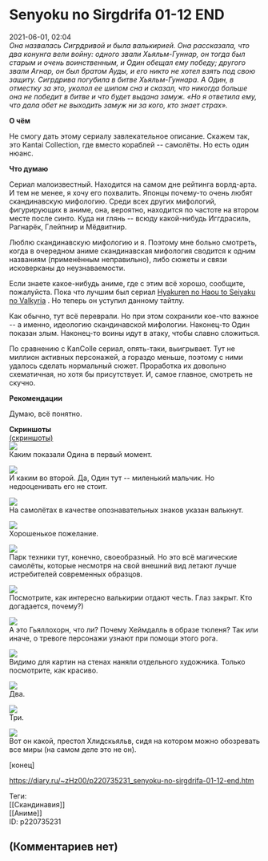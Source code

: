 Senyoku no Sirgdrifa 01-12 END
==============================

  
2021-06-01, 02:04  
  *Она назвалась Сигрдривой и была валькирией. Она рассказала, что два конунга вели войну: одного звали Хьяльм-Гуннар, он тогда был старым и очень воинственным, и Один обещал ему победу; другого звали Агнар, он был братом Ауды, и его никто не хотел взять под свою защиту. Сигрдрива погубила в битве Хьяльм-Гуннара. А Один, в отместку за это, уколол ее шипом сна и сказал, что никогда больше она не победит в битве и что будет выдана замуж. «Но я ответила ему, что дала обет не выходить замуж ни за кого, кто знает страх».*    
   
   
  **О чём**    
   
 Не смогу дать этому сериалу завлекательное описание. Скажем так, это Kantai Collection, где вместо кораблей -- самолёты. Но есть один нюанс.   
   
  **Что думаю**    
   
 Сериал малоизвестный. Находится на самом дне рейтинга ворлд-арта. И тем не менее, я хочу его похвалить. Японцы почему-то очень любят скандинавскую мифологию. Среди всех других мифологий, фигурирующих в аниме, она, вероятно, находится по частоте на втором месте после синто. Куда ни глянь -- всюду какой-нибудь Иггдрасиль, Рагнарёк, Глейпнир и Мёдвитнир.   
   
 Люблю скандинавскую мифологию и я. Поэтому мне больно смотреть, когда в очередном аниме скандинавская мифология сводится к одним названиям (применённым неправильно), либо сюжеты и связи исковерканы до неузнаваемости.   
   
 Если знаете какое-нибудь аниме, где с этим всё хорошо, сообщите, пожалуйста. Пока что лучшим был сериал  [Hyakuren no Haou to Seiyaku no Valkyria](Hyakuren%20no%20Haou%20to%20Seiyaku%20no%20Valkyria%2001-12%20END)  . Но теперь он уступил данному тайтлу.   
   
 Как обычно, тут всё переврали. Но при этом сохранили кое-что важное -- а именно, идеологию скандинавской мифологии. Наконец-то Один показан злым. Наконец-то воины идут в атаку, чтобы славно сложиться.   
   
 По сравнению с KanColle сериал, опять-таки, выигрывает. Тут не миллион активных персонажей, а гораздо меньше, поэтому с ними удалось сделать нормальный сюжет. Проработка их довольно схематичная, но хотя бы присутствует. И, самое главное, смотреть не скучно.   
   
   
  **Рекомендации**    
   
 Думаю, всё понятно.   
   
   
  **Скриншоты**    
  [(скриншоты)](https://zHz00.diary.ru/p220735231.htm?index=1#linkmore220735231m1)       
  [![](https://c.radikal.ru/c02/2105/5e/505660ce2d8a.jpg)](https://radikal.ru)    
 Каким показали Одина в первый момент.   
   
  [![](https://a.radikal.ru/a19/2105/49/d8841749f862.jpg)](https://radikal.ru)    
 И каким во второй. Да, Один тут -- миленький мальчик. Но недооценивать его не стоит.   
   
  [![](https://b.radikal.ru/b00/2105/ae/7d4a7f39ee8a.jpg)](https://radikal.ru)    
 На самолётах в качестве опознавательных знаков указан валькнут.   
   
  [![](https://b.radikal.ru/b08/2105/de/2c6f730df475.jpg)](https://radikal.ru)    
 Хорошенькое пожелание.   
   
  [![](https://b.radikal.ru/b20/2105/c7/96b42c0b2c7f.jpg)](https://radikal.ru)    
 Парк техники тут, конечно, своеобразный. Но это всё магические самолёты, которые несмотря на свой внешний вид летают лучше истребителей современных образцов.   
   
  [![](https://c.radikal.ru/c21/2105/47/736fc32412dc.jpg)](https://radikal.ru)    
 Посмотрите, как интересно валькирии отдают честь. Глаз закрыт. Кто догадается, почему?)   
   
  [![](https://d.radikal.ru/d43/2105/fa/f7d4b3c87a6c.jpg)](https://radikal.ru)    
 А это Гьяллохорн, что ли? Почему Хеймдалль в образе тюленя? Так или иначе, о тревоге персонажи узнают при помощи этого рога.   
   
  [![](https://c.radikal.ru/c06/2105/3a/337993ab95f3.jpg)](https://radikal.ru)    
 Видимо для картин на стенах наняли отдельного художника. Только посмотрите, как красиво.   
   
  [![](https://a.radikal.ru/a41/2105/7a/9c9ea9438e82.jpg)](https://radikal.ru)    
 Два.   
   
  [![](https://d.radikal.ru/d19/2105/32/4c312912f2cb.jpg)](https://radikal.ru)    
 Три.   
   
  [![](https://c.radikal.ru/c11/2105/e5/4302acc39863.jpg)](https://radikal.ru)    
 Вот он какой, престол Хлидскьяльв, сидя на котором можно обозревать все миры (на самом деле это не он).   
   
      
 [конец]   
  
<https://diary.ru/~zHz00/p220735231_senyoku-no-sirgdrifa-01-12-end.htm>  
  
Теги:  
[[Скандинавия]]  
[[Аниме]]  
ID: p220735231  


(Комментариев нет)
------------------